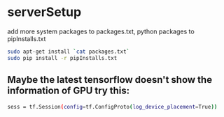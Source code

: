 # serverSetup
add more system packages to packages.txt, python packages to pipInstalls.txt
```bash
sudo apt-get install `cat packages.txt`
sudo pip install -r pipInstalls.txt
```
## Maybe the latest tensorflow doesn't show the information of GPU try this:
```bash
sess = tf.Session(config=tf.ConfigProto(log_device_placement=True))
```

